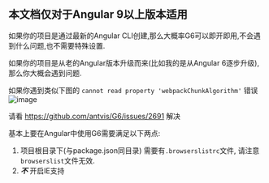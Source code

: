 ## 本文档仅对于Angular 9以上版本适用
如果你的项目是通过最新的Angular CLI创建,那么大概率G6可以即开即用,不会遇到什么问题,也不需要特殊设置.

如果你的项目是从老的Angular版本升级而来(比如我的是从Angular 6逐步升级),那么你大概会遇到问题.

如果你遇到类似下图的 `cannot read property 'webpackChunkAlgorithm'` 错误
![image](https://user-images.githubusercontent.com/12276316/110507994-8e108e00-80ce-11eb-9f40-653f2181e44b.png)

请看 https://github.com/antvis/G6/issues/2691 解决

基本上要在Angular中使用G6需要满足以下两点:
1. 项目根目录下(与package.json同目录) 需要有`.browserslistrc`文件, 请注意`browserslist`文件无效.
2. **_不_** 开启IE支持
